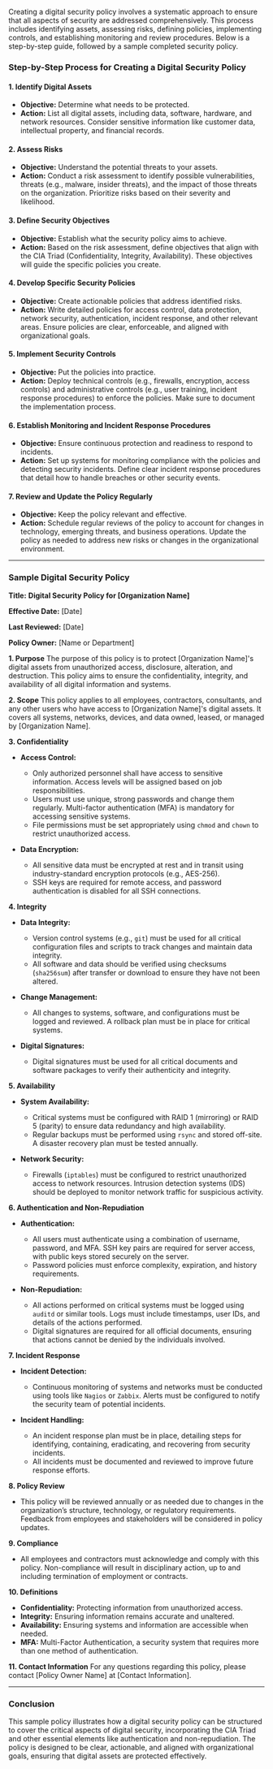 Creating a digital security policy involves a systematic approach to ensure that all aspects of security are addressed comprehensively. This process includes identifying assets, assessing risks, defining policies, implementing controls, and establishing monitoring and review procedures. Below is a step-by-step guide, followed by a sample completed security policy.

### **Step-by-Step Process for Creating a Digital Security Policy**

#### **1. Identify Digital Assets**
   - **Objective:** Determine what needs to be protected.
   - **Action:** List all digital assets, including data, software, hardware, and network resources. Consider sensitive information like customer data, intellectual property, and financial records.

#### **2. Assess Risks**
   - **Objective:** Understand the potential threats to your assets.
   - **Action:** Conduct a risk assessment to identify possible vulnerabilities, threats (e.g., malware, insider threats), and the impact of those threats on the organization. Prioritize risks based on their severity and likelihood.

#### **3. Define Security Objectives**
   - **Objective:** Establish what the security policy aims to achieve.
   - **Action:** Based on the risk assessment, define objectives that align with the CIA Triad (Confidentiality, Integrity, Availability). These objectives will guide the specific policies you create.

#### **4. Develop Specific Security Policies**
   - **Objective:** Create actionable policies that address identified risks.
   - **Action:** Write detailed policies for access control, data protection, network security, authentication, incident response, and other relevant areas. Ensure policies are clear, enforceable, and aligned with organizational goals.

#### **5. Implement Security Controls**
   - **Objective:** Put the policies into practice.
   - **Action:** Deploy technical controls (e.g., firewalls, encryption, access controls) and administrative controls (e.g., user training, incident response procedures) to enforce the policies. Make sure to document the implementation process.

#### **6. Establish Monitoring and Incident Response Procedures**
   - **Objective:** Ensure continuous protection and readiness to respond to incidents.
   - **Action:** Set up systems for monitoring compliance with the policies and detecting security incidents. Define clear incident response procedures that detail how to handle breaches or other security events.

#### **7. Review and Update the Policy Regularly**
   - **Objective:** Keep the policy relevant and effective.
   - **Action:** Schedule regular reviews of the policy to account for changes in technology, emerging threats, and business operations. Update the policy as needed to address new risks or changes in the organizational environment.

---

### **Sample Digital Security Policy**

**Title:** **Digital Security Policy for [Organization Name]**

**Effective Date:** [Date]

**Last Reviewed:** [Date]

**Policy Owner:** [Name or Department]

**1. Purpose**
The purpose of this policy is to protect [Organization Name]'s digital assets from unauthorized access, disclosure, alteration, and destruction. This policy aims to ensure the confidentiality, integrity, and availability of all digital information and systems.

**2. Scope**
This policy applies to all employees, contractors, consultants, and any other users who have access to [Organization Name]'s digital assets. It covers all systems, networks, devices, and data owned, leased, or managed by [Organization Name].

**3. Confidentiality**
- **Access Control:** 
  - Only authorized personnel shall have access to sensitive information. Access levels will be assigned based on job responsibilities.
  - Users must use unique, strong passwords and change them regularly. Multi-factor authentication (MFA) is mandatory for accessing sensitive systems.
  - File permissions must be set appropriately using `chmod` and `chown` to restrict unauthorized access.

- **Data Encryption:** 
  - All sensitive data must be encrypted at rest and in transit using industry-standard encryption protocols (e.g., AES-256).
  - SSH keys are required for remote access, and password authentication is disabled for all SSH connections.

**4. Integrity**
- **Data Integrity:** 
  - Version control systems (e.g., `git`) must be used for all critical configuration files and scripts to track changes and maintain data integrity.
  - All software and data should be verified using checksums (`sha256sum`) after transfer or download to ensure they have not been altered.

- **Change Management:** 
  - All changes to systems, software, and configurations must be logged and reviewed. A rollback plan must be in place for critical systems.

- **Digital Signatures:** 
  - Digital signatures must be used for all critical documents and software packages to verify their authenticity and integrity.

**5. Availability**
- **System Availability:** 
  - Critical systems must be configured with RAID 1 (mirroring) or RAID 5 (parity) to ensure data redundancy and high availability.
  - Regular backups must be performed using `rsync` and stored off-site. A disaster recovery plan must be tested annually.

- **Network Security:** 
  - Firewalls (`iptables`) must be configured to restrict unauthorized access to network resources. Intrusion detection systems (IDS) should be deployed to monitor network traffic for suspicious activity.

**6. Authentication and Non-Repudiation**
- **Authentication:** 
  - All users must authenticate using a combination of username, password, and MFA. SSH key pairs are required for server access, with public keys stored securely on the server.
  - Password policies must enforce complexity, expiration, and history requirements.

- **Non-Repudiation:** 
  - All actions performed on critical systems must be logged using `auditd` or similar tools. Logs must include timestamps, user IDs, and details of the actions performed.
  - Digital signatures are required for all official documents, ensuring that actions cannot be denied by the individuals involved.

**7. Incident Response**
- **Incident Detection:** 
  - Continuous monitoring of systems and networks must be conducted using tools like `Nagios` or `Zabbix`. Alerts must be configured to notify the security team of potential incidents.

- **Incident Handling:** 
  - An incident response plan must be in place, detailing steps for identifying, containing, eradicating, and recovering from security incidents.
  - All incidents must be documented and reviewed to improve future response efforts.

**8. Policy Review**
- This policy will be reviewed annually or as needed due to changes in the organization’s structure, technology, or regulatory requirements. Feedback from employees and stakeholders will be considered in policy updates.

**9. Compliance**
- All employees and contractors must acknowledge and comply with this policy. Non-compliance will result in disciplinary action, up to and including termination of employment or contracts.

**10. Definitions**
- **Confidentiality:** Protecting information from unauthorized access.
- **Integrity:** Ensuring information remains accurate and unaltered.
- **Availability:** Ensuring systems and information are accessible when needed.
- **MFA:** Multi-Factor Authentication, a security system that requires more than one method of authentication.

**11. Contact Information**
For any questions regarding this policy, please contact [Policy Owner Name] at [Contact Information].

---

### **Conclusion**
This sample policy illustrates how a digital security policy can be structured to cover the critical aspects of digital security, incorporating the CIA Triad and other essential elements like authentication and non-repudiation. The policy is designed to be clear, actionable, and aligned with organizational goals, ensuring that digital assets are protected effectively.
